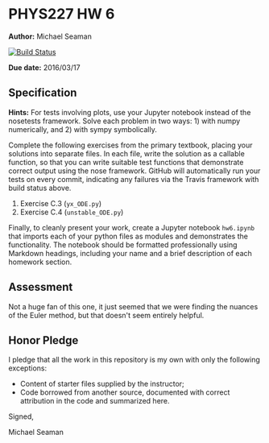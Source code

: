 # PHYS227 HW 6

**Author:** Michael Seaman

[![Build Status](https://travis-ci.org/chapman-phys227-2016s/hw-6-seama107.svg?branch=master)](https://travis-ci.org/chapman-phys227-2016s/hw-6-seama107)

**Due date:** 2016/03/17

## Specification

**Hints:** For tests involving plots, use your Jupyter notebook instead of the nosetests framework. Solve each problem in two ways: 1) with numpy numerically, and 2) with sympy symbolically.

Complete the following exercises from the primary textbook, placing your solutions into separate files. In each file, write the solution as a callable function, so that you can write suitable test functions that demonstrate correct output using the nose framework. GitHub will automatically run your tests on every commit, indicating any failures via the Travis framework with build status above.

1. Exercise C.3 (```yx_ODE.py```)
1. Exercise C.4 (```unstable_ODE.py```) 

Finally, to cleanly present your work, create a Jupyter notebook ```hw6.ipynb``` that imports each of your python files as modules and demonstrates the functionality. The notebook should be formatted professionally using Markdown headings, including your name and a brief description of each homework section.

## Assessment

Not a huge fan of this one, it just seemed that we were finding the nuances of the Euler method, but that doesn't seem entirely helpful. 

## Honor Pledge

I pledge that all the work in this repository is my own with only the following exceptions:

* Content of starter files supplied by the instructor;
* Code borrowed from another source, documented with correct attribution in the code and summarized here.

Signed,

Michael Seaman